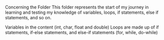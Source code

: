 Concerning the Folder
This folder represents the start of my journey in learning and testing my knowledge of variables, loops, if statements, else if statements, and so on.

Variables in the content (int, char, float and double)
Loops are made up of if statements, if-else statements, and else-if statements (for, while, do-while)
